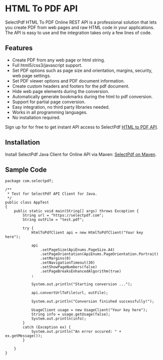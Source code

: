 # HTML To PDF API

SelectPdf HTML To PDF Online REST API is a professional solution that lets you create PDF from web pages and raw HTML code in your applications. The API is easy to use and the integration takes only a few lines of code.

## Features

* Create PDF from any web page or html string.
* Full html5/css3/javascript support.
* Set PDF options such as page size and orientation, margins, security, web page settings.
* Set PDF viewer options and PDF document information.
* Create custom headers and footers for the pdf document.
* Hide web page elements during the conversion.
* Automatically generate bookmarks during the html to pdf conversion.
* Support for partial page conversion.
* Easy integration, no third party libraries needed.
* Works in all programming languages.
* No installation required.

Sign up for for free to get instant API access to SelectPdf [HTML to PDF API](https://selectpdf.com/html-to-pdf-api/).

## Installation

Install SelectPdf Java Client for Online API via Maven: [SelectPdf on Maven](https://search.maven.org/artifact/com.selectpdf/selectpdf-api-client).

## Sample Code

```
package com.selectpdf;

/**
 * Test for SelectPdf API Client for Java.
 */
public class AppTest 
{
    public static void main(String[] args) throws Exception {
        String url = "https://selectpdf.com";
        String outFile = "test.pdf";

        try {
            HtmlToPdfClient api = new HtmlToPdfClient("Your key here");

            api
                .setPageSize(ApiEnums.PageSize.A4)
                .setPageOrientation(ApiEnums.PageOrientation.Portrait)
                .setMargins(0)
                .setNavigationTimeout(30)
                .setShowPageNumbers(false)
                .setPageBreaksEnhancedAlgorithm(true)
            ;

            System.out.println("Starting conversion ...");

            api.convertUrlToFile(url, outFile);

            System.out.println("Conversion finished successfully!");

            UsageClient usage = new UsageClient("Your key here");
            String info = usage.getUsage(false);
            System.out.println(info);
        }
        catch (Exception ex) {
            System.out.println("An error occured: " + ex.getMessage());
        }
        
    }
}
```
